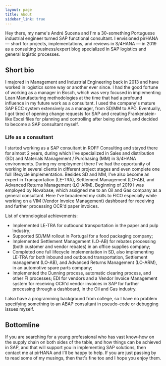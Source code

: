 ```yaml
---
layout: page
title: About
sidebar_link: true
---
```


Hey there, my name's André Sucena and I'm a 30-something Portuguese industrial engineer turned SAP functional consultant. I envisioned pirHANA — short for projects, implementations, and reviews in S/4HANA — in 2019 as a consulting business/expert blog specialized in SAP logistics and general logistic processes.

## Short bio

I majored in Management and Industrial Engineering back in 2013 and have worked in logistics some way or another ever since. I had the good fortune of working as a manager in Bosch, which was very focused in implementing Lean Manufacturing methodologies at the time that had a profound influence in my future work as a consultant. I used the company's mature SAP ECC system extensively as a manager, from SD/MM to APO. Eventually, I got tired of opening change requests for SAP and creating Frankenstein-like Excel files for planning and controlling after being denied, and decided to become a SAP consultant myself.

### Life as a consultant

I started working as a SAP consultant in ROFF Consulting and stayed there for almost 2 years, during which I've specialized in Sales and distribution (SD) and Materials Management / Purchasing (MM) in S/4HANA environments. During my employment there I've had the opportunity of working in several clients in different project stages and even complete one full lifecycle implementation. Besides SD and MM, I've also become an expert in Transportation (LE-TRA), Settlement Management (LO-AB), and Advanced Returns Management (LO-ARM). Beginning of 2019 I was employed by Novabase, which assigned me to an Oil and Gas company as a general consultant. Here I've broadened my skills to FICO especially while working on a VIM (Vendor Invoice Management) dashboard for receiving and further processing OCR'd paper invoices. 

List of chronological achievements:
* Implemented LE-TRA for outbound transportation in the paper and pulp ìndustry;
* Supported SD/MM rollout in Portugal for a food packaging company;
* Implemented Settlement Management (LO-AB) for rebates processing (both customer and vendor rebates) in an office supplies company;
* Completed one full lifecycle implementation in SD, also implementing LE-TRA for both inbound and outbound transportation, Settlement management (LO-AB), and Advanced Returns Management (LO-ARM), in an automotive spare parts company;
* Implemented the Dunning process, automatic clearing process, and other FI processes; EDI for vendors and a Vendor Invoice Management system for receiving OCR'd vendor invoices in SAP for further processing through a dashboard, in the Oil and Gas industry.

I also have a programming background from college, so I have no problem specifying something to an ABAP consultant in pseudo-code or debugging issues myself. 

## Bottomline

If you are searching for a young professional who has vast know-how on the supply chain on both sides of the table, and how things can be achieved in SAP, and that will support you in implementing SAP solutions, then contact me at pirHANA and I'll be happy to help. If you are just passing by to read some of my musings, then that's fine too and I hope you enjoy them.
